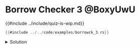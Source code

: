 # Borrow Checker 3 @BoxyUwU

{{#include ../include/quiz-is-wip.md}}

```rust
{{#include ../../code/examples/borrowck_3.rs}}
```

<details>
<summary>Solution</summary>

```
{{#include ../../code/examples/stderr/borrowck_3.stderr}}
```

</details>

